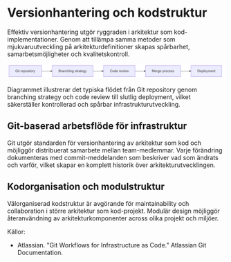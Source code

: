 # Versionhantering och kodstruktur

Effektiv versionhantering utgör ryggraden i arkitektur som kod-implementationer. Genom att tillämpa samma metoder som mjukvaruutveckling på arkitekturdefinitioner skapas spårbarhet, samarbetsmöjligheter och kvalitetskontroll.

![Versionhantering och kodstruktur](images/diagram_03_kapitel2.png)

Diagrammet illustrerar det typiska flödet från Git repository genom branching strategy och code review till slutlig deployment, vilket säkerställer kontrollerad och spårbar infrastrukturutveckling.

## Git-baserad arbetsflöde för infrastruktur

Git utgör standarden för versionhantering av arkitektur som kod och möjliggör distribuerat samarbete mellan team-medlemmar. Varje förändring dokumenteras med commit-meddelanden som beskriver vad som ändrats och varför, vilket skapar en komplett historik över arkitekturutvecklingen.

## Kodorganisation och modulstruktur

Välorganiserad kodstruktur är avgörande för maintainability och collaboration i större arkitektur som kod-projekt. Modulär design möjliggör återanvändning av arkitekturkomponenter across olika projekt och miljöer.

Källor:
- Atlassian. "Git Workflows for Infrastructure as Code." Atlassian Git Documentation.